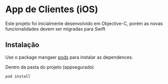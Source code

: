 # App de Clientes (iOS)

Este projeto foi inicialmente desenvolvido em Objective-C, porém as novas funcionalidades devem ser migradas para Swift

## Instalação

Use o package mangaer [pods](https://cocoapods.org/) para instalar as dependences.

Dentro da pasta do projeto  (appsegurado)
```bash
pod install
```
